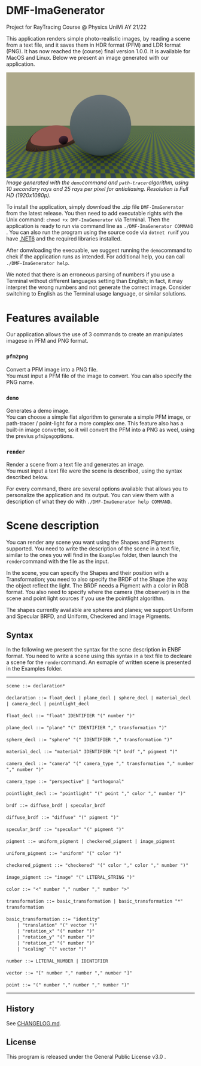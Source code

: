 # DMF-ImaGenerator
Project for RayTracing Course @ Physics UniMi AY 21/22

This application renders simple photo-realistic images, by reading a scene from a text file, and it saves them in HDR format (PFM) and LDR format (PNG). It has now reached the (course) final version 1.0.0. It is available for MacOS and Linux. Below we present an image generated with our application.  

![Demo image](Examples/perspective_demo_example.png)
_Image generated with the ``demo``command and ``path-tracer``algorithm, using 10 secondary rays and 25 rays per pixel for antialiasing. Resolution is Full HD (1920x1080p)._

To install the application, simply download the .zip file ``DMF-ImaGenerator`` from the latest release. You then need to add executable rights with the Unix command: ``chmod +x DMF-ImaGenerator`` via Terminal. Then the application is ready to run via command line as ``./DMF-ImaGenerator COMMAND`` . You can also run the program using the source code via ``dotnet run``if you have [.NET6](https://dotnet.microsoft.com/en-us/) and the required libraries installed.

After donwloading the execuable, we suggest running the ``demo``command to chek if the application runs as intended. For additional help, you can call ``./DMF-ImaGenerator help``.

We noted that there is an erroneous parsing of numbers if you use a Terminal without different languages setting than English; in fact, it may interpret the wrong numbers and not generate the correct image. Consider switching to English as the Terminal usage language, or similar solutions.


# Features available

Our application allows the use of 3 commands to create an manipulates imagese in PFM and PNG format.

### ``pfm2png``
Convert a PFM image into a PNG file. <br>
You must input a PFM file of the image to convert. You can also specify the PNG name.

### ``demo``
Generates a demo image. <br>
You can choose a simple flat algorithm to generate a simple PFM image, or path-tracer / point-light for a more complex one.
This feature also has a built-in image converter, so it will convert the PFM into a PNG as weel, using the previus ``pfm2png``options.

### ``render``
Render a scene from a text file and generates an image. <br>
You must input a text file were the scene is described, using the syntax described below.


For every command, there are several options available that allows you to personalize the application and its output. You can view them with a description of what they do with ``./DMF-ImaGenerator help COMMAND``.

# Scene description
You can render any scene you want using the Shapes and Pigments supported. You need to write the description of the scene in a text file, similar to the ones you will find in the ``Examples`` folder, then launch the ``render``command with the file as the input.

In the scene, you can specify the Shapes and their position with a Transformation; you need to also specify the BRDF of the Shape (the way the object reflect the light. The BRDF needs a Pigment with a color in RGB format. You also need to specify where the camera (the observer) is in the scene and point light sources if you use the pointlight algorithm.

The shapes currently available are spheres and planes; we support Uniform and Specular BRFD, and Uniform, Checkered and Image Pigments.

## Syntax
In the following we present the syntax for the scne description in ENBF format. You need to write a scene using this syntax in a text file to decleare a scene for the ``render``command. An exmaple of written scene is presented in the Examples folder.

---

    scene ::= declaration*
    
    declaration ::= float_decl | plane_decl | sphere_decl | material_decl | camera_decl | pointlight_decl
    
    float_decl ::= "float" IDENTIFIER "(" number ")"
    
    plane_decl ::= "plane" "(" IDENTIFIER "," transformation ")"
    
    sphere_decl ::= "sphere" "(" IDENTIFIER "," transformation ")"
    
    material_decl ::= "material" IDENTIFIER "(" brdf "," pigment ")"
    
    camera_decl ::= "camera" "(" camera_type "," transformation "," number "," number ")"
    
    camera_type ::= "perspective" | "orthogonal"
	
	pointlight_decl ::= "pointlight" "(" point "," color "," number ")"
    
    brdf ::= diffuse_brdf | specular_brdf
    
    diffuse_brdf ::= "diffuse" "(" pigment ")"
    
    specular_brdf ::= "specular" "(" pigment ")"
    
    pigment ::= uniform_pigment | checkered_pigment | image_pigment
    
    uniform_pigment ::= "uniform" "(" color ")"
    
    checkered_pigment ::= "checkered" "(" color "," color "," number ")"
    
    image_pigment ::= "image" "(" LITERAL_STRING ")"
    
    color ::= "<" number "," number "," number ">"
    
    transformation ::= basic_transformation | basic_transformation "*" transformation
    
    basic_transformation ::= "identity" 
        | "translation" "(" vector ")"
        | "rotation_x" "(" number ")"
        | "rotation_y" "(" number ")"
        | "rotation_z" "(" number ")"
        | "scaling" "(" vector ")"
         
    number ::= LITERAL_NUMBER | IDENTIFIER
    
    vector ::= "[" number "," number "," number "]"
    
    point ::= "(" number "," number "," number ")"

---

## History
See [CHANGELOG.md](https://github.com/Dima0012/DMF-ImaGenerator/blob/master/CHANGELOG.md).

## License
This program is released under the General Public License v3.0 .
